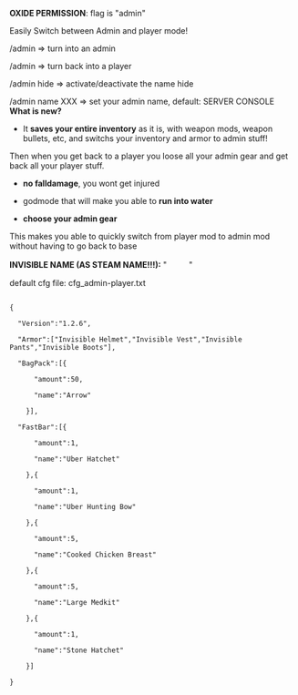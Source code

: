 **OXIDE PERMISSION**: flag is "admin"

Easily Switch between Admin and player mode!

/admin => turn into an admin

/admin => turn back into a player

/admin hide => activate/deactivate the name hide

/admin name XXX => set your admin name, default: SERVER CONSOLE
**What is new?**

- It **saves your entire inventory** as it is, with weapon mods, weapon bullets, etc, and switchs your inventory and armor to admin stuff!

Then when you get back to a player you loose all your admin gear and get back all your player stuff.

- **no falldamage**, you wont get injured

- godmode that will make you able to **run into water**

- **choose your admin gear**

This makes you able to quickly switch from player mod to admin mod without having to go back to base

**INVISIBLE NAME (AS STEAM NAME!!!):** "ᅠᅠᅠ"

default cfg file: cfg_admin-player.txt

````

{

  "Version":"1.2.6",

  "Armor":["Invisible Helmet","Invisible Vest","Invisible Pants","Invisible Boots"],

  "BagPack":[{

      "amount":50,

      "name":"Arrow"

    }],

  "FastBar":[{

      "amount":1,

      "name":"Uber Hatchet"

    },{

      "amount":1,

      "name":"Uber Hunting Bow"

    },{

      "amount":5,

      "name":"Cooked Chicken Breast"

    },{

      "amount":5,

      "name":"Large Medkit"

    },{

      "amount":1,

      "name":"Stone Hatchet"

    }]

}

 
````